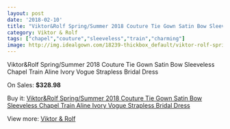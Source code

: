 ```yaml
---
layout: post
date: '2018-02-10'
title: "Viktor&Rolf Spring/Summer 2018 Couture Tie Gown Satin Bow Sleeveless Chapel Train Aline Ivory Vogue Strapless Bridal Dress"
category: Viktor & Rolf
tags: ["chapel","couture","sleeveless","train","charming"]
image: http://img.idealgown.com/18239-thickbox_default/viktor-rolf-spring-summer-2018-couture-tie-gown-satin-bow-sleeveless-chapel-train-aline-ivory-vogue-strapless-bridal-dress.jpg
---
```

Viktor&Rolf Spring/Summer 2018 Couture Tie Gown Satin Bow Sleeveless Chapel Train Aline Ivory Vogue Strapless Bridal Dress

On Sales: **$328.98**
<a href="https://www.idealgown.com/en/viktor-rolf/7040-viktor-rolf-spring-summer-2018-couture-tie-gown-satin-bow-sleeveless-chapel-train-aline-ivory-vogue-strapless-bridal-dress.html"><amp-img layout="responsive" width="600" height="600" src="//img.idealgown.com/18239-thickbox_default/viktor-rolf-spring-summer-2018-couture-tie-gown-satin-bow-sleeveless-chapel-train-aline-ivory-vogue-strapless-bridal-dress.jpg" alt="Viktor&Rolf Spring/Summer 2018 Couture Tie Gown Satin Bow Sleeveless Chapel Train Aline Ivory Vogue Strapless Bridal Dress 0" /></a>
<a href="https://www.idealgown.com/en/viktor-rolf/7040-viktor-rolf-spring-summer-2018-couture-tie-gown-satin-bow-sleeveless-chapel-train-aline-ivory-vogue-strapless-bridal-dress.html"><amp-img layout="responsive" width="600" height="600" src="//img.idealgown.com/18241-thickbox_default/viktor-rolf-spring-summer-2018-couture-tie-gown-satin-bow-sleeveless-chapel-train-aline-ivory-vogue-strapless-bridal-dress.jpg" alt="Viktor&Rolf Spring/Summer 2018 Couture Tie Gown Satin Bow Sleeveless Chapel Train Aline Ivory Vogue Strapless Bridal Dress 1" /></a>
<a href="https://www.idealgown.com/en/viktor-rolf/7040-viktor-rolf-spring-summer-2018-couture-tie-gown-satin-bow-sleeveless-chapel-train-aline-ivory-vogue-strapless-bridal-dress.html"><amp-img layout="responsive" width="600" height="600" src="//img.idealgown.com/18240-thickbox_default/viktor-rolf-spring-summer-2018-couture-tie-gown-satin-bow-sleeveless-chapel-train-aline-ivory-vogue-strapless-bridal-dress.jpg" alt="Viktor&Rolf Spring/Summer 2018 Couture Tie Gown Satin Bow Sleeveless Chapel Train Aline Ivory Vogue Strapless Bridal Dress 2" /></a>

Buy it: [Viktor&Rolf Spring/Summer 2018 Couture Tie Gown Satin Bow Sleeveless Chapel Train Aline Ivory Vogue Strapless Bridal Dress](https://www.idealgown.com/en/viktor-rolf/7040-viktor-rolf-spring-summer-2018-couture-tie-gown-satin-bow-sleeveless-chapel-train-aline-ivory-vogue-strapless-bridal-dress.html "Viktor&Rolf Spring/Summer 2018 Couture Tie Gown Satin Bow Sleeveless Chapel Train Aline Ivory Vogue Strapless Bridal Dress")

View more: [Viktor & Rolf](https://www.idealgown.com/en/130-viktor-rolf "Viktor & Rolf")